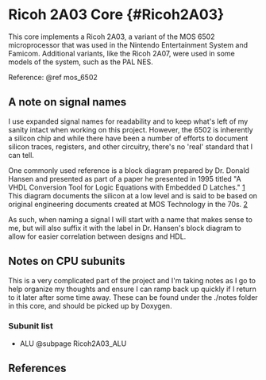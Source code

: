 # Ricoh 2A03 Core {#Ricoh2A03}

This core implements a Ricoh 2A03, a variant of the MOS 6502 microprocessor that
was used in the Nintendo Entertainment System and Famicom. Additional variants,
like the Ricoh 2A07, were used in some models of the system, such as the PAL NES.

Reference: @ref mos_6502

## A note on signal names

I use expanded signal names for readability and to keep what's left of my sanity
intact when working on this project. However, the 6502 is inherently a silicon
chip and while there have been a number of efforts to document silicon traces,
registers, and other circuitry, there's no 'real' standard that I can tell.

One commonly used reference is a block diagram prepared by Dr. Donald Hansen
and presented as part of a paper he presented in 1995 titled "A VHDL Conversion
Tool for Logic Equations with Embedded D Latches." [1] This diagram documents the
silicon at a low level and is said to be based on original engineering documents
created at MOS Technology in the 70s. [2]

As such, when naming a signal I will start with a name that makes sense to me,
but will also suffix it with the label in Dr. Hansen's block diagram to allow
for easier correlation between designs and HDL.

## Notes on CPU subunits

This is a very complicated part of the project and I'm taking notes as I go to
help organize my thoughts and ensure I can ramp back up quickly if I return to
it later after some time away. These can be found under the ./notes folder in
this core, and should be picked up by Doxygen.

### Subunit list

- ALU @subpage Ricoh2A03_ALU

## References

[1]: https://www.witwright.com/DonPub/6502-Block-Diagram.pdf
[2]: https://www.nesdev.org/wiki/Visual6502wiki/650X_Schematic_Notes
